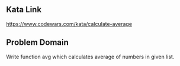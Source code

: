 ## Kata Link
https://www.codewars.com/kata/calculate-average

## Problem Domain
Write function avg which calculates average of numbers in given list.